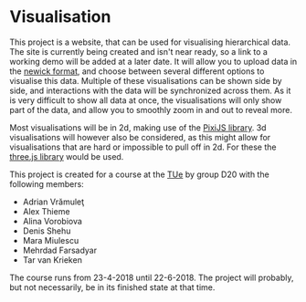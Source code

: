 # Visualisation
This project is a website, that can be used for visualising hierarchical data. The site is currently being created and isn't near ready, so a link to a working demo will be added at a later date. It will allow you to upload data in the [newick format](https://en.wikipedia.org/wiki/Newick_format), and choose between several different options to visualise this data. Multiple of these visualisations can be shown side by side, and interactions with the data will be synchronized across them. As it is very difficult to show all data at once, the visualisations will only show part of the data, and allow you to smoothly zoom in and out to reveal more. 

Most visualisations will be in 2d, making use of the [PixiJS library](http://www.pixijs.com/).
3d visualisations will however also be considered, as this might allow for visualisations that are hard or impossible to pull off in 2d. For these the [three.js library](https://threejs.org/) would be used. 

This project is created for a course at the [TUe](https://www.tue.nl/) by group D20 with the following members:
* Adrian Vrămuleţ
* Alex Thieme
* Alina Vorobiova
* Denis Shehu
* Mara Miulescu
* Mehrdad Farsadyar
* Tar van Krieken

The course runs from 23-4-2018 until 22-6-2018. The project will probably, but not necessarily, be in its finished state at that time. 
